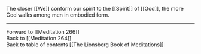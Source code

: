 The closer [[We]] conform our spirit to the [[Spirit]] of [[God]], the more God walks among men in embodied form. 

___

Forward to [[Meditation 266]]  
Back to [[Meditation 264]]  
Back to table of contents [[The Lionsberg Book of Meditations]]  